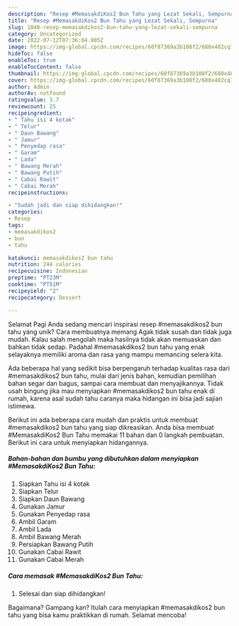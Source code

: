 ```yaml
---
description: "Resep #MemasakdiKos2 Bun Tahu yang Lezat Sekali, Sempurna"
title: "Resep #MemasakdiKos2 Bun Tahu yang Lezat Sekali, Sempurna"
slug: 1840-resep-memasakdikos2-bun-tahu-yang-lezat-sekali-sempurna
category: Uncategorized
date: 2022-07-12T07:36:04.005Z
image: https://img-global.cpcdn.com/recipes/60f87369a3b108f2/680x482cq70/memasakdikos2-bun-tahu-foto-resep-utama.jpg
hideToc: false
enableToc: true
enableTocContent: false
thumbnail: https://img-global.cpcdn.com/recipes/60f87369a3b108f2/680x482cq70/memasakdikos2-bun-tahu-foto-resep-utama.jpg
cover: https://img-global.cpcdn.com/recipes/60f87369a3b108f2/680x482cq70/memasakdikos2-bun-tahu-foto-resep-utama.jpg
author: Admin
authorAv: notfound
ratingvalue: 3.7
reviewcount: 25
recipeingredient:
- " Tahu isi 4 kotak"
- " Telur"
- " Daun Bawang"
- " Jamur"
- " Penyedap rasa"
- " Garam"
- " Lada"
- " Bawang Merah"
- " Bawang Putih"
- " Cabai Rawit"
- " Cabai Merah"
recipeinstructions:

- "Sudah jadi dan siap dihidangkan!"
categories:
- Resep
tags:
- memasakdikos2
- bun
- tahu

katakunci: memasakdikos2 bun tahu 
nutrition: 244 calories
recipecuisine: Indonesian
preptime: "PT23M"
cooktime: "PT51M"
recipeyield: "2"
recipecategory: Dessert

---
```



Selamat Pagi Anda sedang mencari inspirasi resep #memasakdikos2 bun tahu yang unik? Cara membuatnya memang Agak tidak susah dan tidak juga mudah. Kalau salah mengolah maka hasilnya tidak akan memuaskan dan bahkan tidak sedap. Padahal #memasakdikos2 bun tahu yang enak selayaknya memiliki aroma dan rasa yang mampu memancing selera kita.


Ada beberapa hal yang sedikit bisa berpengaruh terhadap kualitas rasa dari #memasakdikos2 bun tahu, mulai dari jenis bahan, kemudian pemilihan bahan segar dan bagus, sampai cara membuat dan menyajikannya. Tidak usah bingung jika mau menyiapkan #memasakdikos2 bun tahu enak di rumah, karena asal sudah tahu caranya maka hidangan ini bisa jadi sajian istimewa.




Berikut ini ada beberapa cara mudah dan praktis untuk membuat #memasakdikos2 bun tahu yang siap dikreasikan. Anda bisa membuat #MemasakdiKos2 Bun Tahu memakai 11 bahan dan 0 langkah pembuatan. Berikut ini cara untuk menyiapkan hidangannya.

<!--inarticleads1-->

##### Bahan-bahan dan bumbu yang dibutuhkan dalam menyiapkan #MemasakdiKos2 Bun Tahu:

1. Siapkan  Tahu isi 4 kotak
1. Siapkan  Telur
1. Siapkan  Daun Bawang
1. Gunakan  Jamur
1. Gunakan  Penyedap rasa
1. Ambil  Garam
1. Ambil  Lada
1. Ambil  Bawang Merah
1. Persiapkan  Bawang Putih
1. Gunakan  Cabai Rawit
1. Gunakan  Cabai Merah




<!--inarticleads2-->

##### Cara memasak #MemasakdiKos2 Bun Tahu:


1. Selesai dan siap dihidangkan!



Bagaimana? Gampang kan? Itulah cara menyiapkan #memasakdikos2 bun tahu yang bisa kamu praktikkan di rumah. Selamat mencoba!
